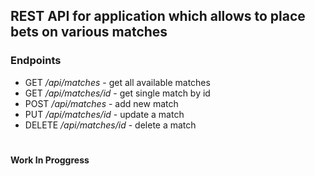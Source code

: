 ## REST API for application which allows to place bets on various matches

### Endpoints 

* GET _/api/matches_ - get all available matches
* GET _/api/matches/id_ - get single match by id
* POST _/api/matches_ - add new match
* PUT _/api/matches/id_ - update a match
* DELETE _/api/matches/id_ - delete a match

#

#### Work In Proggress
